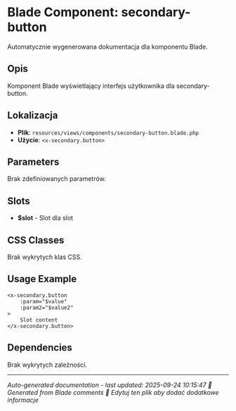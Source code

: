 # Blade Component: secondary-button

Automatycznie wygenerowana dokumentacja dla komponentu Blade.

## Opis
Komponent Blade wyświetlający interfejs użytkownika dla secondary-button.

## Lokalizacja
- **Plik**: `resources/views/components/secondary-button.blade.php`
- **Użycie**: `<x-secondary.button>`

## Parameters
Brak zdefiniowanych parametrów.

## Slots
- **$slot** - Slot dla slot

## CSS Classes
Brak wykrytych klas CSS.

## Usage Example
```blade
<x-secondary.button
    :param="$value"
    :param2="$value2"
>
    Slot content
</x-secondary.button>
```

## Dependencies
Brak wykrytych zależności.

---
*Auto-generated documentation - last updated: 2025-09-24 10:15:47*
*🤖 Generated from Blade comments*
*📝 Edytuj ten plik aby dodać dodatkowe informacje*